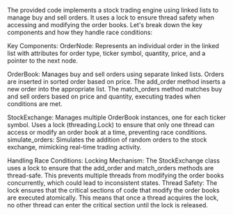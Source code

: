 The provided code implements a stock trading engine using linked lists to manage buy and sell orders. It uses a lock to ensure thread safety when accessing and modifying the order books. Let's break down the key components and how they handle race conditions:

Key Components:
OrderNode:
Represents an individual order in the linked list with attributes for order type, ticker symbol, quantity, price, and a pointer to the next node.

OrderBook:
Manages buy and sell orders using separate linked lists. Orders are inserted in sorted order based on price.
The add_order method inserts a new order into the appropriate list.
The match_orders method matches buy and sell orders based on price and quantity, executing trades when conditions are met.

StockExchange:
Manages multiple OrderBook instances, one for each ticker symbol.
Uses a lock (threading.Lock) to ensure that only one thread can access or modify an order book at a time, preventing race conditions.
simulate_orders:
Simulates the addition of random orders to the stock exchange, mimicking real-time trading activity.

Handling Race Conditions:
Locking Mechanism:
The StockExchange class uses a lock to ensure that the add_order and match_orders methods are thread-safe. This prevents multiple threads from modifying the order books concurrently, which could lead to inconsistent states.
Thread Safety:
The lock ensures that the critical sections of code that modify the order books are executed atomically. This means that once a thread acquires the lock, no other thread can enter the critical section until the lock is released.